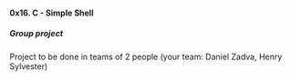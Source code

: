 #### 0x16. C - Simple Shell
##### Group project

Project to be done in teams of 2 people (your team: Daniel Zadva, Henry Sylvester)
